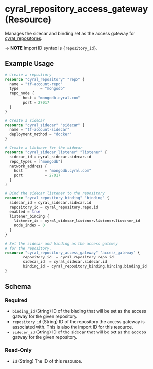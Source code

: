 # cyral_repository_access_gateway (Resource)

Manages the sidecar and binding set as the access gateway for [cyral_repositories](./repositories.md).

-> **NOTE** Import ID syntax is `{repository_id}`.

## Example Usage

```terraform
# Create a repository
resource "cyral_repository" "repo" {
  name = "tf-account-repo"
  type          = "mongodb"
  repo_node {
        host = "mongodb.cyral.com"
        port = 27017
  }
}

# Create a sidecar
resource "cyral_sidecar" "sidecar" {
  name = "tf-account-sidecar"
  deployment_method = "docker"
}

# Create a listener for the sidecar
resource "cyral_sidecar_listener" "listener" {
  sidecar_id = cyral_sidecar.sidecar.id
  repo_types = ["mongodb"]
  network_address {
    host          = "mongodb.cyral.com"
    port          = 27017
  }
}

# Bind the sidecar listener to the repository
resource "cyral_repository_binding" "binding" {
  sidecar_id = cyral_sidecar.sidecar.id
  repository_id = cyral_repository.repo.id
  enabled = true
  listener_binding {
    listener_id = cyral_sidecar_listener.listener.listener_id
    node_index = 0
  }
}

# Set the sidecar and binding as the access gateway
# for the repository.
resource "cyral_repository_access_gateway" "access_gateway" {
		repository_id  = cyral_repository.repo.id
		sidecar_id  = cyral_sidecar.sidecar.id
		binding_id = cyral_repository_binding.binding.binding_id
}
```

<!-- schema generated by tfplugindocs -->

## Schema

### Required

- `binding_id` (String) ID of the binding that will be set as the access gatway for the given repository.
- `repository_id` (String) ID of the repository the access gateway is associated with. This is also the import ID for this resource.
- `sidecar_id` (String) ID of the sidecar that will be set as the access gatway for the given repository.

### Read-Only

- `id` (String) The ID of this resource.
